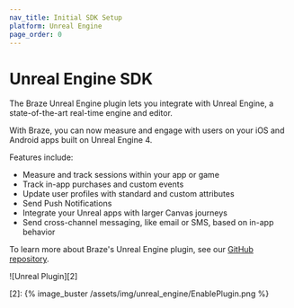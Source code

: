 ```yaml
---
nav_title: Initial SDK Setup
platform: Unreal Engine
page_order: 0
---
```


# Unreal Engine SDK

The Braze Unreal Engine plugin lets you integrate with Unreal Engine, a state-of-the-art real-time engine and editor.

With Braze, you can now measure and engage with users on your iOS and Android apps built on Unreal Engine 4.

Features include:

* Measure and track sessions within your app or game
* Track in-app purchases and custom events
* Update user profiles with standard and custom attributes
* Send Push Notifications
* Integrate your Unreal apps with larger Canvas journeys
* Send cross-channel messaging, like email or SMS, based on in-app behavior

To learn more about Braze's Unreal Engine plugin, see our [GitHub repository][1].

![Unreal Plugin][2]

[1]: https://github.com/braze-inc/braze-unreal-sdk
[2]: {% image_buster /assets/img/unreal_engine/EnablePlugin.png %}
